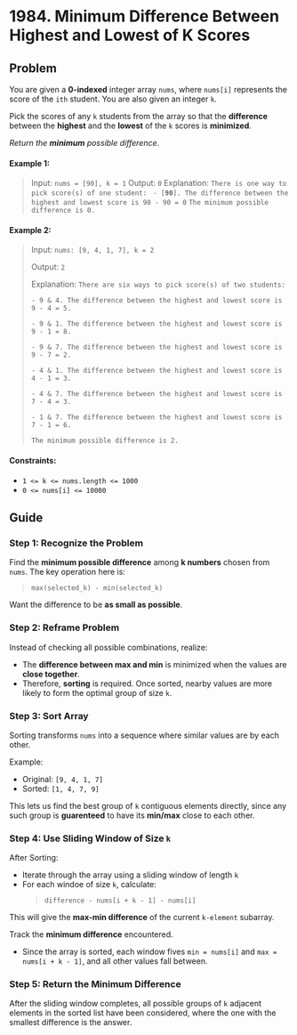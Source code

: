 # 1984. Minimum Difference Between Highest and Lowest of K Scores

## Problem

You are given a **0-indexed** integer array `nums`, where `nums[i]` represents the score of the `ith` student. You are also given an integer `k`.

Pick the scores of any `k` students from the array so that the **difference** between the **highest** and the **lowest** of the `k` scores is **minimized**.

*Return the **minimum** possible difference*.

#### Example 1:

> Input: `nums = [90], k = 1`
> Output: `0`
> Explanation: `There is one way to pick score(s) of one student:`
> ` - [`**`90`**`]. The difference between the highest and lowest score is 90 - 90 = 0`
> `The minimum possible difference is 0.`

#### Example 2:

> Input: `nums: [9, 4, 1, 7], k = 2`
> 
> Output: `2`
> 
> Explanation: `There are six ways to pick score(s) of two students:`
> 
> `- 9 & 4. The difference between the highest and lowest score is 9 - 4 = 5.`
> 
> `- 9 & 1. The difference between the highest and lowest score is 9 - 1 = 8.`
> 
> `- 9 & 7. The difference between the highest and lowest score is 9 - 7 = 2.`
> 
> `- 4 & 1. The difference between the highest and lowest score is 4 - 1 = 3.`
> 
> `- 4 & 7. The difference between the highest and lowest score is 7 - 4 = 3.`
> 
> `- 1 & 7. The difference between the highest and lowest score is 7 - 1 = 6.`
> 
> `The minimum possible difference is 2.`

#### Constraints:
 - `1 <= k <= nums.length <= 1000`
 - `0 <= nums[i] <= 10000`

## Guide

### Step 1: Recognize the Problem

Find the **minimum possible difference** among **k numbers** chosen from `nums`. The key operation here is:

>`max(selected_k) - min(selected_k)`

Want the difference to be **as small as possible**.

### Step 2: Reframe Problem

Instead of checking all possible combinations, realize:
 - The **difference between max and min** is minimized when the values are **close together**.
 - Therefore, **sorting** is required. Once sorted, nearby values are more likely to form the optimal group of size `k`.

### Step 3: Sort Array

Sorting transforms `nums` into a sequence where similar values are by each other.

Example:
 - Original: `[9, 4, 1, 7]`
 - Sorted: `[1, 4, 7, 9]`

This lets us find the best group of `k` contiguous elements directly, since any such group is **guarenteed** to have its **min/max** close to each other.

### Step 4: Use Sliding Window of Size `k`

After Sorting:
 - Iterate through the array using a sliding window of length `k`
 - For each windoe of size `k`, calculate:
    >    `difference - nums[i + k - 1] - nums[i]`

This will give the **max-min difference** of the current `k-element` subarray.

Track the **minimum difference** encountered.
 - Since the array is sorted, each window fives `min = nums[i]` and `max = nums[i + k - 1]`, and all other values fall between.

### Step 5: Return the Minimum Difference

After the sliding window completes, all possible groups of `k` adjacent elements in the sorted list have been considered, where the one with the smallest difference is the answer.

